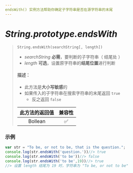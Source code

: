 ```yaml
---
endsWith() 实例方法帮助你确定子字符串是否在源字符串的末尾
---
```


# *String.prototype.endsWith*

> `String.endsWith(searchString[, length])`
>
> - *searchString* **必需**，要判断的子字符串（ 结尾处 ）
> - *length* **可选**，设置原字符串的**结尾位置**进行判断
>
> #### 描述：
>
> - 此方法是**大小写敏感**的
> - 如果传入的子字符串在搜索字符串的末尾返回 `true` 
>     - 反之返回 `false`
>
> | 此方法的返回值 | 兼容性 |
> | :------------: | :----: |
> |    Bollean     |   ✅    |

### 示例

```js
var str = "To be, or not to be, that is the question.";
console.log(str.endsWith('question.'))//> true
console.log(str.endsWith('to be'))//> false
console.log(str.endsWith('to be',19))//> true
//> 设置 length 结尾为 19 时，字符串为 "To be, or not to be"
```

